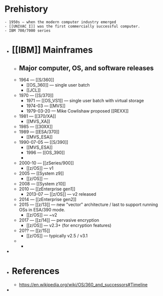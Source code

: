 # Prehistory
	- 1950s — when the modern computer industry emerged
	- [[UNIVAC I]] was the first commercially successful computer.
	- IBM 700/7000 series
- # [[IBM]] Mainframes
	- ## Major computer, OS, and software releases
	- 1964 — [[S/360]]
		- [[OS_360]] — single user batch
		- [[JCL]]
	- 1970 — [[S/370]]
		- 1971 — [[OS_VS1]] — single user batch with virtual storage
		- 1974-03 — [[MVS]]
		- 1979-03-20 — Mike Cowlishaw proposed [[REXX]]
	- 1981 — [[370/XA]]
		- [[MVS_XA]]
	- 1985 — [[30XX]]
	- 1989 — [[ESA/370]]
		- [[MVS_ESA]]
	- 1990-07-05  — [[S/390]]
		- [[MVS_ESA]]
		- 1996 — [[OS_390]]
		-
	- 2000-10 — [[zSeries/900]]
		- [[z/OS]] — v1
	- 2005 — [[System z9]]
		- [[z/OS]] —
	- 2008 — [[System z10]]
	- 2010 — [[zEnterprise gen1]]
		- 2013-07 — [[z/OS]] — v2 released
	- 2014 — [[zEnterprise gen2]]
	- 2015 — [[z/13]] — new "vector" architecture / last to support running OSs in ESA/390 mode.
		- [[z/OS]] — ~v2
	- 2017 — [[z/14]] — pervasive encryption
		- [[z/OS]] — v2.3+ (for encryption features)
	- 20?? — [[z/15]]
		- [[z/OS]] — typically v2.5 / v3.1
	-
		-
-
- # References
	- https://en.wikipedia.org/wiki/OS/360_and_successors#Timeline
-
